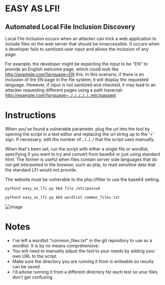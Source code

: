# EASY AS LFI! 
## Automated Local File Inclusion Discovery

Local File Inclusion occurs when an attacker can trick a web application to include files on the web server that should be innaccessible. It occurs when a developer fails to sanitized user input and allows the inclusion of any page. 

For example, the developer might be expecting the input to be "EN" to provide an English welcome page, which could look like  http://example.com?language=EN this. In this scenario, if there is an inclusion of the EN page in the file system, it will display the requested language. However, if input is not sanitized and checked, it may lead to an attacker requesting different pages using a path traversal: http://example.com?language=../../../../../../etc/passwd.

# Instructions

When you've found a vulnerable parameter, plug the url into the tool by opening the script in a text editor and replacing the url string up to the '=' sign. If necessary, edit the number of ../../../ that the script uses manually.

When that's been set, run the script with either a single file or wordlist, specifying if you want to try and convert from base64 or just using standard html. The former is useful when files contain server side languages that do not get interpreted in the browser, such as php, to read sensitive data that the standard LFI would not provide. 

The website must be vulnerable to the php://filter to use the base64 setting.

```bash
python3 easy_as_lfi.py b64 file /etc/passwd
```

```bash
python3 easy_as_lfi.py b64 wordlist common_files.txt
```
![image](https://user-images.githubusercontent.com/59886240/121222307-56a4af80-c87e-11eb-8a40-f91024c33a4a.png)

# Notes

- I've left a wordlist "common_files.txt" in the git repository to use as a wordlist. It is by no means comprehensive.
- You will need to manually adjust the tool to your needs by adding your own URL to the script. 
- Make sure the directory you are running it from is writeable so results can be saved.
- I'd advise running it from a different directory for each test so your files don't get confusing.
